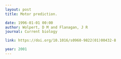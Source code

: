 ```yaml
---
layout: post
title: Motor prediction.

date: 1996-01-01 00:00
author: Wolpert, D M and Flanagan, J R
journal: Current biology

link: https://doi.org/10.1016/s0960-9822(01)00432-8

year: 2001
---
```



